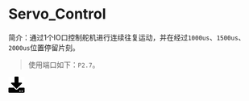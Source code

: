 # Servo_Control
简介：通过1个IO口控制舵机进行连续往复运动，并在经过`1000us`、`1500us`、`2000us`位置停留片刻。  
>使用端口如下：`P2.7`。

[![下载](..\download_logo.png)](https://github.com/daishitong/51demo/releases/download/download/08_Servo_Control.zip)  